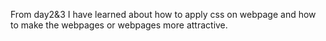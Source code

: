 From day2&3 I have learned about how to apply css on webpage and how to make the webpages or webpages more attractive.
